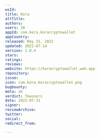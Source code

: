 ```yaml
---
wsId: 
title: Kora
altTitle: 
authors: 
users: 10
appId: com.kora.koracryptowallet
appCountry: 
released: May 31, 2022
updated: 2022-07-14
version: 1.0.4
stars: 
ratings: 
reviews: 
website: https://koracryptowallet.web.app
repository: 
issue: 
icon: com.kora.koracryptowallet.png
bugbounty: 
meta: ok
verdict: fewusers
date: 2022-07-31
signer: 
reviewArchive: 
twitter: 
social: 
redirect_from: 

---
```


